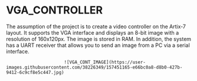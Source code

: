 # VGA_CONTROLLER
The assumption of the project is to create a video controller on the Artix-7 layout. It supports the VGA interface and displays an 8-bit image with a resolution of 160x120px. The image is stored in RAM. In addition, the system has a UART receiver that allows you to send an image from a PC via a serial interface. 

                          ![VGA_CONT_IMAGE](https://user-images.githubusercontent.com/38226349/157451165-e66bc0a8-d8b0-427b-9412-6c9cf8e5c447.jpg)
